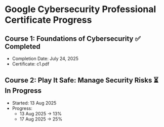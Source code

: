 # Google Cybersecurity Professional Certificate Progress

## Course 1: Foundations of Cybersecurity ✅ Completed
- Completion Date: July 24, 2025
- Certificate: c1.pdf

## Course 2: Play It Safe: Manage Security Risks ⏳ In Progress
- Started: 13 Aug 2025
- Progress:
  - 13 Aug 2025 → 13%
  - 17 Aug 2025 → 25%
